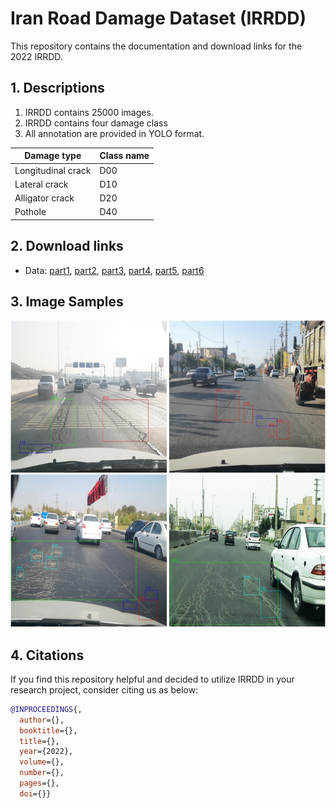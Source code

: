 # Iran Road Damage Dataset (IRRDD)
This repository contains the documentation and download links for the 2022 IRRDD. 
## 1. Descriptions 
  1. IRRDD contains 25000 images.
  2. IRRDD contains four damage class
  3. All annotation are provided in YOLO format.
  
  | Damage type  | Class name |
  | ------------- | ------------- |
  | Longitudinal crack | D00  |
  | Lateral crack  | D10  |
  | Alligator crack  | D20  |
  | Pothole  | D40  |

## 2. Download links

- Data: [part1](https://drive.google.com/file/d/1iAPvA5wiieF0Gdbeu2VqdghHZclsetu8/view?usp=sharing), [part2](https://drive.google.com/file/d/1fA2wEJql_YrxgN0J8NCNmWLjFHgCYfYT/view?usp=sharing), [part3](https://drive.google.com/file/d/1PM9VPtDvmsviTg-9LJ2opcWBYwDKavv8/view?usp=sharing), [part4](https://drive.google.com/file/d/1OX0N0RXIGwEsjA9fObZh7k96eP17Mj_3/view?usp=sharing), [part5](https://drive.google.com/file/d/1FiV-Q_cK4ANcUBoJt__DKQcph7CRxIQP/view?usp=sharing), [part6](https://drive.google.com/file/d/15x3cCPgZCHL_aOaFGAY4Zkcrx0EjS8_1/view?usp=sharing)

## 3. Image Samples

<p align="center"><img src="Samples/sample_Images.jpg"></p>

## 4. Citations
If you find this repository helpful and decided to utilize IRRDD in your research project, consider citing us as below:
```bibtex
@INPROCEEDINGS{,
  author={},
  booktitle={}, 
  title={}, 
  year={2022},
  volume={},
  number={},
  pages={},
  doi={}}
```
